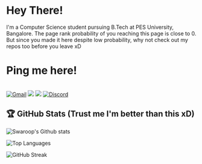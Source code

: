 # Hey There!

I'm a Computer Science student pursuing B.Tech at PES University, Bangalore. The page rank probability of you reaching this page is close to 0. But since you made it here despite low probability, why not check out my repos too before you leave xD <br>

# Ping me here! 
<br>
<a href = "mailto:swaroopbhat710@gmail.com?subject=From your Github Profile" ><img alt="Gmail" src="https://img.shields.io/badge/Gmail-D14836?style=for-the-badge&logo=gmail&logoColor=white" /></a>
<a href = "https://www.linkedin.com/in/swaroop710/" ><img src="https://img.shields.io/badge/linkedin%20-%230077B5.svg?&style=for-the-badge&logo=linkedin&logoColor=white"/></a>
<a href = "http://instagram.com/soupystic_7" ><img src="https://img.shields.io/badge/instagram%20-%23E4405F.svg?&style=for-the-badge&logo=Instagram&logoColor=white"/></a>
<a href="https://discordapp.com"><img alt="Discord" src="https://img.shields.io/badge/Discord-7289DA?style=for-the-badge&logo=discord&logoColor=white" /></a>

## 🏆 GitHub Stats (Trust me I'm better than this xD)
![Swaroop's Github stats](https://github-readme-stats.vercel.app/api?username=Soupy710&theme=vision-friendly-dark&show_icons=true&hide_border=true)

![Top Languages](https://github-readme-stats.vercel.app/api/top-langs/?username=Soupy710&card_width=495&show_icons=true&theme=vision-friendly-dark&hide_border=true)

![GitHub Streak](https://github-readme-streak-stats.herokuapp.com?user=Soupy710&theme=highcontrast&hide_border=true&date_format=M%20j%5B%2C%20Y%5D)

